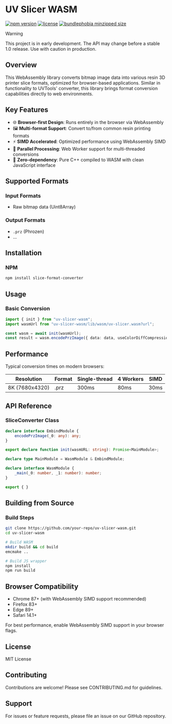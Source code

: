 # UV Slicer WASM

[![npm version](https://img.shields.io/npm/v/uv-slicer-wasm)](https://www.npmjs.com/package/uv-slicer-wasm) [![license](https://img.shields.io/npm/l/uv-slicer-wasm)](https://github.com/Innovgame/uv-slicer-wasm/blob/master/LICENSE) [![bundlephobia minzipped size](https://badgen.net/bundlephobia/minzip/uv-slicer-wasm)](https://bundlephobia.com/package/uv-slicer-wasm)

> [!WARNING]  
> This project is in early development. The API may change before a stable 1.0 release. Use with caution in production.

## Overview

This WebAssembly library converts bitmap image data into various resin 3D printer slice formats, optimized for browser-based applications. Similar in functionality to UVTools' converter, this library brings format conversion capabilities directly to web environments.

## Key Features

- 🌐 **Browser-first Design**: Runs entirely in the browser via WebAssembly
- 🖼️ **Multi-format Support**: Convert to/from common resin printing formats
- ⚡ **SIMD Accelerated**: Optimized performance using WebAssembly SIMD
- 🔄 **Parallel Processing**: Web Worker support for multi-threaded conversions
- 🧹 **Zero-dependency**: Pure C++ compiled to WASM with clean JavaScript interface

## Supported Formats

### Input Formats
- Raw bitmap data (Uint8Array)

### Output Formats
- `.prz` (Phrozen)
- ...

## Installation

### NPM
```bash
npm install slice-format-converter
```

## Usage

### Basic Conversion
```typescript
import { init } from "uv-slicer-wasm";
import wasmUrl from "uv-slicer-wasm/lib/wasm/uv-slicer.wasm?url";

const wasm = await init(wasmUrl);
const result = wasm.encodePrzImage({ data: data, useColorDiffCompression: useColorDifferenceCompression });
```

## Performance

Typical conversion times on modern browsers:

| Resolution     | Format | Single-thread | 4 Workers | SIMD |
| -------------- | ------ | ------------- | --------- | ---- |
| 8K (7680x4320) | .prz   | 300ms         | 80ms      | 30ms |

## API Reference

### SliceConverter Class

```typescript
declare interface EmbindModule {
    encodePrzImage(_0: any): any;
}

export declare function init(wasmURL: string): Promise<MainModule>;

declare type MainModule = WasmModule & EmbindModule;

declare interface WasmModule {
    _main(_0: number, _1: number): number;
}

export { }

```

## Building from Source

### Build Steps
```bash
git clone https://github.com/your-repo/uv-slicer-wasm.git
cd uv-slicer-wasm

# Build WASM
mkdir build && cd build
emcmake ..

# Build JS wrapper
npm install
npm run build
```

## Browser Compatibility

- Chrome 87+ (with WebAssembly SIMD support recommended)
- Firefox 83+
- Edge 89+
- Safari 14.1+

For best performance, enable WebAssembly SIMD support in your browser flags.

## License

MIT License

## Contributing

Contributions are welcome! Please see CONTRIBUTING.md for guidelines.

## Support

For issues or feature requests, please file an issue on our GitHub repository.